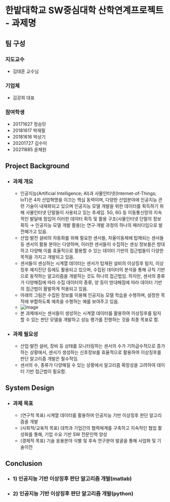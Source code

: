 # 한밭대학교 SW중심대학 산학연계프로젝트 - 과제명

## **팀 구성**
### 지도교수
 - 김태훈 교수님

### 기업체 
 - 김강희 대표

### 참여학생
 - 20171627 정승민 
 - 20181617 박재필
 - 20181616 박상기
 - 20201727 김수미
 - 20211885 윤채원

## Project Background
- ### 과제 개요
  - 인공지능(Artificial Intelligence; AI)과 사물인터넷(Internet-of-Things; IoT)은 4차 산업혁명을 이끄는 핵심 동력이며, 다양한 산업분야에 인공지능 관련 기술이 내재화되고 있으며 인공지능 모델 개발을 위한 데이터를 획득하기 위해 사물인터넷 단말들이 사용되고 있는 추세임. 5G, 6G 등 이동통신망의 지속적인 발달에 힘입어 이러한 데이터 획득 및 활용 구조(사물인터넷 단말의 정보 획득 → 인공지능 모델 개발 활용)는 연구·개발 과정의 하나의 패러다임으로 발전해가고 있음.
  - 산업·발전 설비의 자동화를 위해 필요한 센서들, 자율이동체에 탑재되는 센서들 등 센서의 활용 분야는 다양하며, 이러한 센서들이 수집하는 센싱 정보들은 방대하고 다양해 이를 효율적으로 활용할 수 있는 데이터 기반의 접근법들이 다양한 목적을 가지고 개발되고 있음.
  - 센서들이 센싱하는 시계열 데이터는 센서가 탑재된 설비의 이상징후 탐지, 이상징후 예지진단 등에도 활용되고 있으며, 수집된 데이터의 분석을 통해 규칙 기반으로 동작하는 알고리즘을 개발하는 것도 하나의 접근법임. 하지만, 센서의 종류가 다양해짐에 따라 수집 데이터의 종류, 양 등이 방대해짐에 따라 데이터 기반의 접근법이 활발하게 적용되고 있음.
  - 아래의 그림은 수집된 정보를 이용해 인공지능 모델 학습을 수행하며, 설정한 목적에 부합하도록 예측을 수행하는 예를 보여주고 있음.
  - ![image](https://user-images.githubusercontent.com/115348323/208242584-f27289bd-bbd4-422c-841e-076279628f02.png)
  - 본 과제에서는 센서들이 생성하는 시계열 데이터를 활용하여 이상징후를 탐지할 수 있는 판단 모델을 개발하고 성능 평가를 진행하는 것을 최종 목표로 함. 
- ### 과제 필요성
  - 산업·발전 설비, 장비 등 상태를 모니터링하는 센서의 수가 기하급수적으로 증가하는 상황에서, 센서가 생성하는 신호정보를 효율적으로 활용하여 이상징후를 판단 알고리즘 개발은 필수적임.
  - 센서의 수, 종류가 다양해질 수 있는 상황에서 알고리즘 확장성을 고려하여 데이터 기반 접근법이 필요함.
  
## System Design
  - ### 과제 목표
    - (연구적 목표) 시계열 데이터를 활용하여 인공지능 기반 이상징후 판단 알고리즘을 개발
    - (사회적/교육적 목표) 대학과 기업간의 협력체계를 구축하고 지속적인 협업 활성화를 통해, 기업 수요 기반 SW 전문인력 양성
    - (경제적 목표) 기술 응용분야 식별 및 후속 연구분야 발굴을 통해 사업화 및 기술이전
    
  
## Conclusion
  - ### 1) 인공지능 기반 이상징후 판단 알고리즘 개발(matlab)
  - ### 2) 인공지능 기반 이상징후 판단 알고리즘 개발(python)


